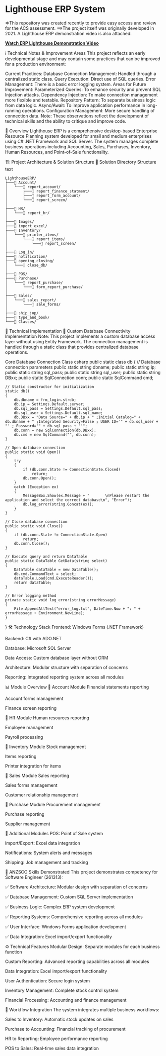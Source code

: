 # Lighthouse ERP System 
=>This repository was created recently to provide easy access and review for the ACS assessment.
==>The project itself was originally developed in 2021. A Lighthouse ERP demonstration video is also attached.

[**Watch ERP Lighthouse Demonstration Video**](./Erp%20Lighthouse.mp4)


ℹ️ Technical Notes & Improvement Areas
This project reflects an early developmental stage and may contain some practices that can be improved for a production environment:

Current Practices:
Database Connection Management: Handled through a centralized static class.
Query Execution: Direct use of SQL queries.
Error Management: There is a basic error logging system.
Areas for Future Improvement:
Parameterized Queries: To enhance security and prevent SQL Injection attacks.
Dependency Injection: To make connection management more flexible and testable.
Repository Pattern: To separate business logic from data logic.
Async/Await: To improve application performance in long-running operations.
Configuration Management: More secure handling of connection data.
Note: These observations reflect the development of technical skills and the ability to critique and improve code.

📌 Overview
Lighthouse ERP is a comprehensive desktop-based Enterprise Resource Planning system developed for small and medium enterprises using C# .NET Framework and SQL Server. The system manages complete business operations including Accounting, Sales, Purchases, Inventory, Human Resources, and Point-of-Sale functionality.

🏗️ Project Architecture & Solution Structure
📂 Solution Directory Structure
text
```
LighthouseERP/
├───📁 Account/
│   └───📁 report_account/
│       ├───📁 report_finance_statment/
│       ├───📁 report_form_account/
│       └───📁 report_screen/
│
├───📁 HR/
│   └───📁 report_hr/
│
├───📁 Images/
├───📁 import_excel/
├───📁 Inventory/
│   └───📁 printer_items/
│       └───📁 report_items/
│           └───📁 report_screen/
│
├───📁 Log_in/
├───📁 notification/
├───📁 opening_closing/
│   └───📁 close_db/
│
├───📁 POS/
├───📁 Purchase/
│   └───📁 report_purchase/
│       └───📁 form_report_purchase/
│
├───📁 Sales/
│   └───📁 sales_report/
│       └───📁 sale_forms/
│
├───📁 ship_jop/
├───📁 type_and_book/
└───📁 Classes/
```
🔧 Technical Implementation
🎯 Custom Database Connectivity Implementation
Note: This project implements a custom database access layer without using Entity Framework. The connection management is handled through a static class that provides centralized database operations.

Core Database Connection Class
csharp
public static class db
{
    // Database connection parameters
    public static string dbname;
    public static string ip;
    public static string sql_pass;
    public static string sql_user;
    public static string DBxx;
    public static SqlConnection conn;
    public static SqlCommand cmd;

    // Static constructor for initialization
    static db()
    {
        db.dbname = frm_login.strdb;
        db.ip = Settings.Default.server;
        db.sql_pass = Settings.Default.sql_pass;
        db.sql_user = Settings.Default.sql_name;
        db.DBxx = "Data Source=" + db.ip + " ;Initial Catalog=" + db.dbname + " ;Integrated Security=False ; USER ID='" + db.sql_user + "' ; Password='" + db.sql_pass + "'";
        db.conn = new SqlConnection(db.DBxx);
        db.cmd = new SqlCommand("", db.conn);
    }

    // Open database connection
    public static void Open()
    {
        try
        {
            if (db.conn.State != ConnectionState.Closed)
                return;
            db.conn.Open();
        }
        catch (Exception ex)
        {
            MessageBox.Show(ex.Message + "       \nPlease restart the application and select the correct database\n", "Error");
            db.log_error(string.Concat(ex));
        }
    }

    // Close database connection
    public static void Close()
    {
        if (db.conn.State != ConnectionState.Open)
            return;
        db.conn.Close();
    }

    // Execute query and return DataTable
    public static DataTable GetData(string select)
    {
        DataTable dataTable = new DataTable();
        db.cmd.CommandText = select;
        dataTable.Load(cmd.ExecuteReader());
        return dataTable;
    }

    // Error logging method
    private static void log_error(string errorMessage)
    {
        File.AppendAllText("error_log.txt", DateTime.Now + ": " + errorMessage + Environment.NewLine);
    }
}
🛠️ Technology Stack
Frontend: Windows Forms (.NET Framework)

Backend: C# with ADO.NET

Database: Microsoft SQL Server

Data Access: Custom database layer without ORM

Architecture: Modular structure with separation of concerns

Reporting: Integrated reporting system across all modules

📊 Module Overview
🔹 Account Module
Financial statements reporting

Account forms management

Finance screen reporting

🔹 HR Module
Human resources reporting

Employee management

Payroll processing

🔹 Inventory Module
Stock management

Items reporting

Printer integration for items

🔹 Sales Module
Sales reporting

Sales forms management

Customer relationship management

🔹 Purchase Module
Procurement management

Purchase reporting

Supplier management

🔹 Additional Modules
POS: Point of Sale system

Import/Export: Excel data integration

Notifications: System alerts and messages

Shipping: Job management and tracking

🎯 ANZSCO Skills Demonstrated
This project demonstrates competency for Software Engineer (261313):

✅ Software Architecture: Modular design with separation of concerns

✅ Database Management: Custom SQL Server implementation

✅ Business Logic: Complex ERP system development

✅ Reporting Systems: Comprehensive reporting across all modules

✅ User Interface: Windows Forms application development

✅ Data Integration: Excel import/export functionality

⚙️ Technical Features
Modular Design: Separate modules for each business function

Custom Reporting: Advanced reporting capabilities across all modules

Data Integration: Excel import/export functionality

User Authentication: Secure login system

Inventory Management: Complete stock control system

Financial Processing: Accounting and finance management

🔄 Workflow Integration
The system integrates multiple business workflows:

Sales to Inventory: Automatic stock updates on sales

Purchase to Accounting: Financial tracking of procurement

HR to Reporting: Employee performance reporting

POS to Sales: Real-time sales data integration

